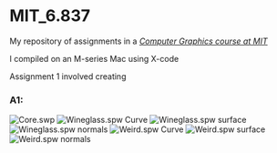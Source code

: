 # MIT_6.837
My repository of assignments in a [_Computer Graphics course at MIT_](https://ocw.mit.edu/courses/6-837-computer-graphics-fall-2012/) 

I compiled on an M-series Mac using X-code 

Assignment 1 involved creating 


### A1:
![Core.swp](Images/A1_1.png)
![Wineglass.spw Curve](Images/A1_2.png)
![Wineglass.spw surface](Images/A1_3.png)
![Wineglass.spw normals](Images/A1_4.png)
![Weird.spw Curve](Images/A1_5.png)
![Weird.spw surface](Images/A1_6.png)
![Weird.spw normals](Images/A1_7.png)


